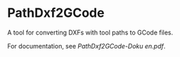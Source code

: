 # PathDxf2GCode

A tool for converting DXFs with tool paths to GCode files.

For documentation, see *PathDxf2GCode-Doku en.pdf*.
